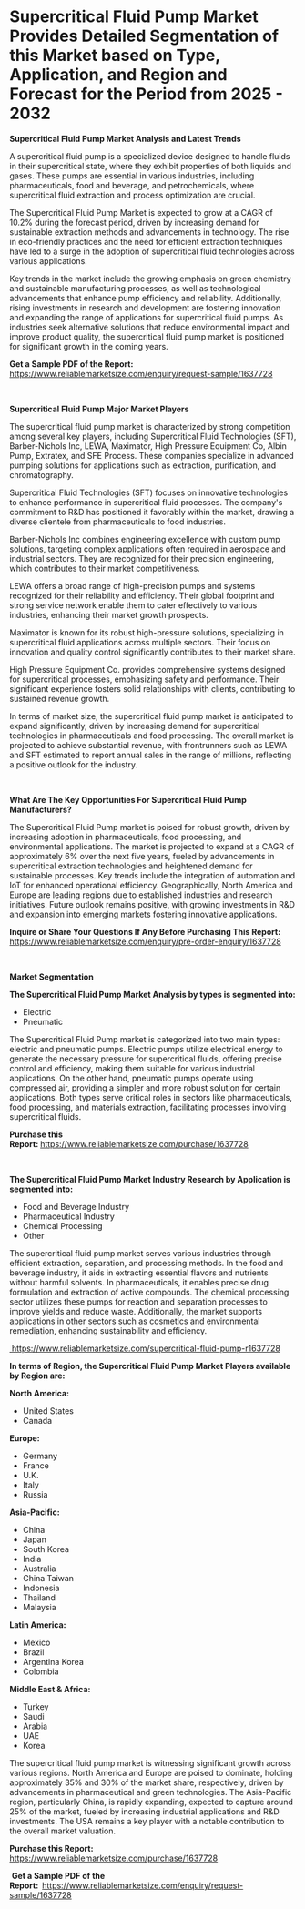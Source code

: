 <p><h1>Supercritical Fluid Pump Market Provides Detailed Segmentation of this Market based on Type, Application, and Region and Forecast for the Period from 2025 - 2032</h1></p><p><strong>Supercritical Fluid Pump Market Analysis and Latest Trends</strong></p>
<p><p>A supercritical fluid pump is a specialized device designed to handle fluids in their supercritical state, where they exhibit properties of both liquids and gases. These pumps are essential in various industries, including pharmaceuticals, food and beverage, and petrochemicals, where supercritical fluid extraction and process optimization are crucial.</p><p>The Supercritical Fluid Pump Market is expected to grow at a CAGR of 10.2% during the forecast period, driven by increasing demand for sustainable extraction methods and advancements in technology. The rise in eco-friendly practices and the need for efficient extraction techniques have led to a surge in the adoption of supercritical fluid technologies across various applications.</p><p>Key trends in the market include the growing emphasis on green chemistry and sustainable manufacturing processes, as well as technological advancements that enhance pump efficiency and reliability. Additionally, rising investments in research and development are fostering innovation and expanding the range of applications for supercritical fluid pumps. As industries seek alternative solutions that reduce environmental impact and improve product quality, the supercritical fluid pump market is positioned for significant growth in the coming years.</p></p>
<p><strong>Get a Sample PDF of the Report:&nbsp;</strong> <a href="https://www.reliablemarketsize.com/enquiry/request-sample/1637728?utm_campaign=3015&utm_medium=2&utm_source=Github&utm_content=ia&utm_term=18042025&utm_id=supercritical-fluid-pump">https://www.reliablemarketsize.com/enquiry/request-sample/1637728</a></p>
<p>&nbsp;</p>
<p><strong>Supercritical Fluid Pump Major Market Players</strong></p>
<p><p>The supercritical fluid pump market is characterized by strong competition among several key players, including Supercritical Fluid Technologies (SFT), Barber-Nichols Inc, LEWA, Maximator, High Pressure Equipment Co, Albin Pump, Extratex, and SFE Process. These companies specialize in advanced pumping solutions for applications such as extraction, purification, and chromatography.</p><p>Supercritical Fluid Technologies (SFT) focuses on innovative technologies to enhance performance in supercritical fluid processes. The company's commitment to R&D has positioned it favorably within the market, drawing a diverse clientele from pharmaceuticals to food industries.</p><p>Barber-Nichols Inc combines engineering excellence with custom pump solutions, targeting complex applications often required in aerospace and industrial sectors. They are recognized for their precision engineering, which contributes to their market competitiveness.</p><p>LEWA offers a broad range of high-precision pumps and systems recognized for their reliability and efficiency. Their global footprint and strong service network enable them to cater effectively to various industries, enhancing their market growth prospects.</p><p>Maximator is known for its robust high-pressure solutions, specializing in supercritical fluid applications across multiple sectors. Their focus on innovation and quality control significantly contributes to their market share.</p><p>High Pressure Equipment Co. provides comprehensive systems designed for supercritical processes, emphasizing safety and performance. Their significant experience fosters solid relationships with clients, contributing to sustained revenue growth.</p><p>In terms of market size, the supercritical fluid pump market is anticipated to expand significantly, driven by increasing demand for supercritical technologies in pharmaceuticals and food processing. The overall market is projected to achieve substantial revenue, with frontrunners such as LEWA and SFT estimated to report annual sales in the range of millions, reflecting a positive outlook for the industry.</p></p>
<p>&nbsp;</p>
<p><strong>What Are The Key Opportunities For Supercritical Fluid Pump Manufacturers?</strong></p>
<p><p>The Supercritical Fluid Pump market is poised for robust growth, driven by increasing adoption in pharmaceuticals, food processing, and environmental applications. The market is projected to expand at a CAGR of approximately 6% over the next five years, fueled by advancements in supercritical extraction technologies and heightened demand for sustainable processes. Key trends include the integration of automation and IoT for enhanced operational efficiency. Geographically, North America and Europe are leading regions due to established industries and research initiatives. Future outlook remains positive, with growing investments in R&D and expansion into emerging markets fostering innovative applications.</p></p>
<p><strong>Inquire or Share Your Questions If Any Before Purchasing This Report:</strong> <a href="https://www.reliablemarketsize.com/enquiry/pre-order-enquiry/1637728?utm_campaign=3015&utm_medium=2&utm_source=Github&utm_content=ia&utm_term=18042025&utm_id=supercritical-fluid-pump">https://www.reliablemarketsize.com/enquiry/pre-order-enquiry/1637728</a></p>
<p>&nbsp;</p>
<p><strong>Market Segmentation</strong></p>
<p><strong>The Supercritical Fluid Pump Market Analysis by types is segmented into:</strong></p>
<p><ul><li>Electric</li><li>Pneumatic</li></ul></p>
<p><p>The Supercritical Fluid Pump market is categorized into two main types: electric and pneumatic pumps. Electric pumps utilize electrical energy to generate the necessary pressure for supercritical fluids, offering precise control and efficiency, making them suitable for various industrial applications. On the other hand, pneumatic pumps operate using compressed air, providing a simpler and more robust solution for certain applications. Both types serve critical roles in sectors like pharmaceuticals, food processing, and materials extraction, facilitating processes involving supercritical fluids.</p></p>
<p><strong>Purchase this Report:&nbsp;</strong><a href="https://www.reliablemarketsize.com/purchase/1637728?utm_campaign=3015&utm_medium=2&utm_source=Github&utm_content=ia&utm_term=18042025&utm_id=supercritical-fluid-pump">https://www.reliablemarketsize.com/purchase/1637728</a></p>
<p>&nbsp;</p>
<p><strong>The Supercritical Fluid Pump Market Industry Research by Application is segmented into:</strong></p>
<p><ul><li>Food and Beverage Industry</li><li>Pharmaceutical Industry</li><li>Chemical Processing</li><li>Other</li></ul></p>
<p><p>The supercritical fluid pump market serves various industries through efficient extraction, separation, and processing methods. In the food and beverage industry, it aids in extracting essential flavors and nutrients without harmful solvents. In pharmaceuticals, it enables precise drug formulation and extraction of active compounds. The chemical processing sector utilizes these pumps for reaction and separation processes to improve yields and reduce waste. Additionally, the market supports applications in other sectors such as cosmetics and environmental remediation, enhancing sustainability and efficiency.</p></p>
<p><a href="https://www.reliablemarketsize.com/supercritical-fluid-pump-r1637728?utm_campaign=3015&utm_medium=2&utm_source=Github&utm_content=ia&utm_term=18042025&utm_id=supercritical-fluid-pump">&nbsp;https://www.reliablemarketsize.com/supercritical-fluid-pump-r1637728</a></p>
<p><strong>In terms of Region, the Supercritical Fluid Pump Market Players available by Region are:</strong></p>
<p>
    <p> <strong> North America: </strong>
        <ul>
            <li>United States</li>
            <li>Canada</li>
        </ul>
        </p> 
    <p> <strong> Europe: </strong>
        <ul>
            <li>Germany</li>
            <li>France</li>
            <li>U.K.</li>
            <li>Italy</li>
            <li>Russia</li>
        </ul>
        </p> 
    <p> <strong> Asia-Pacific: </strong>
        <ul>
            <li>China</li>
            <li>Japan</li>
            <li>South Korea</li>
            <li>India</li>
            <li>Australia</li>
            <li>China Taiwan</li>
            <li>Indonesia</li>
            <li>Thailand</li>
            <li>Malaysia</li>
        </ul>
        </p> 
    <p> <strong> Latin America: </strong>
        <ul>
            <li>Mexico</li>
            <li>Brazil</li>
            <li>Argentina Korea</li>
            <li>Colombia</li>
        </ul>
        </p> 
    <p> <strong> Middle East & Africa: </strong>
        <ul>
            <li>Turkey</li>
            <li>Saudi</li>
            <li>Arabia</li>
            <li>UAE</li>
            <li>Korea</li>
        </ul>
    </p>
    </p>
<p><p>The supercritical fluid pump market is witnessing significant growth across various regions. North America and Europe are poised to dominate, holding approximately 35% and 30% of the market share, respectively, driven by advancements in pharmaceutical and green technologies. The Asia-Pacific region, particularly China, is rapidly expanding, expected to capture around 25% of the market, fueled by increasing industrial applications and R&D investments. The USA remains a key player with a notable contribution to the overall market valuation.</p></p>
<p><strong>Purchase this Report: </strong><a href="https://www.reliablemarketsize.com/purchase/1637728?utm_campaign=3015&utm_medium=2&utm_source=Github&utm_content=ia&utm_term=18042025&utm_id=supercritical-fluid-pump">https://www.reliablemarketsize.com/purchase/1637728</a></p>
<p>&nbsp;<strong>Get a Sample PDF of the Report:&nbsp;&nbsp;</strong><a href="https://www.reliablemarketsize.com/enquiry/request-sample/1637728?utm_campaign=3015&utm_medium=2&utm_source=Github&utm_content=ia&utm_term=18042025&utm_id=supercritical-fluid-pump">https://www.reliablemarketsize.com/enquiry/request-sample/1637728</a></p>
<p><strong></strong></p>
<p><p></p><p></p><p></p></p>